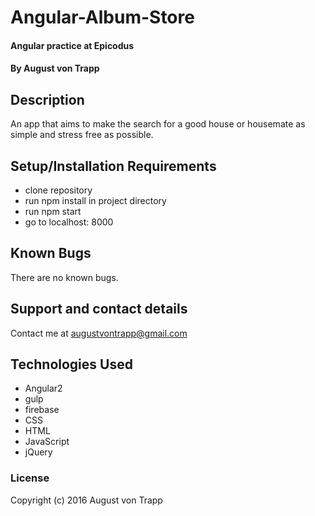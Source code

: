 # Angular-Album-Store

#### Angular practice at Epicodus

#### By August von Trapp

## Description

An app that aims to make the search for a good house or housemate as simple and stress free as possible.

## Setup/Installation Requirements

* clone repository
* run npm install in project directory
* run npm start
* go to localhost: 8000

## Known Bugs

There are no known bugs.

## Support and contact details

Contact me at augustvontrapp@gmail.com

## Technologies Used

* Angular2
* gulp
* firebase
* CSS
* HTML
* JavaScript
* jQuery

### License

Copyright (c) 2016 August von Trapp
